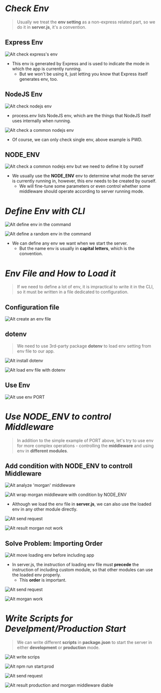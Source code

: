 # **_Check Env_**

> Usually we treat the **env setting** as a non-express related part, so we do it in **server.js**, it's a convention.

## **Express Env**

![Alt check express's env](pic/bandicam%202022-10-21%2004-43-34-677.jpg)

- This env is generated by Express and is used to indicate the mode in which the app is currently running.
  - But we won't be using it, just letting you know that Express itself generates env, too.

## **NodeJS Env**

![Alt check nodejs env](pic/bandicam%202022-10-21%2004-44-36-910.jpg)

- process.env lists NodeJS env, which are the things that NodeJS itself uses internally when running.

![Alt check a common nodejs env](pic/bandicam%202022-10-21%2004-48-12-419.jpg)

- Of course, we can only check single env, above example is PWD.

## **NODE_ENV**

![Alt check a common nodejs env but we need to define it by ourself](pic/bandicam%202022-10-21%2004-48-48-847.jpg)

- We usually use the **NODE_ENV** env to determine what mode the server is currently running in, however, this env needs to be created by ourself.
  - We will fine-tune some parameters or even control whether some middleware should operate according to server running mode.

# **_Define Env with CLI_**

![Alt define env in the command](pic/bandicam%202022-10-21%2004-50-19-701.jpg)

![Alt define a random env in the command](pic/bandicam%202022-10-21%2004-51-28-893.jpg)

- We can define any env we want when we start the server.
  - But the name env is usually in **capital letters**, which is the convention.

# **_Env File and How to Load it_**

> If we need to define a lot of env, it is impractical to write it in the CLI, so it must be written in a file dedicated to configuration.

## **Configuration file**

![Alt create an env file](pic/bandicam%202022-10-21%2004-53-36-461.jpg)

## **dotenv**

> We need to use 3rd-party package **dotenv** to load env setting from env file to our app.

![Alt install dotenv](pic/bandicam%202022-10-21%2005-19-57-138.jpg)

![Alt load env file with dotenv](pic/bandicam%202022-10-21%2005-22-01-188.jpg)

## **Use Env**

![Alt use env PORT](pic/bandicam%202022-10-21%2005-24-26-553.jpg)

# **_Use NODE_ENV to control Middleware_**

> In addition to the simple example of PORT above, let's try to use env for more complex operations - controlling the **middleware** and using env in **different modules**.

## **Add condition with NODE_ENV to controll Middleware**

![Alt analyze 'morgan' middleware](pic/bandicam%202022-10-21%2005-26-14-489.jpg)

![Alt wrap morgan middleware with condition by NODE_ENV](pic/bandicam%202022-10-21%2005-28-53-414.jpg)

- Although we load the env file in **server.js**, we can also use the loaded env in any other module directly.

![Alt send request](pic/bandicam%202022-10-21%2005-32-14-973.jpg)

![Alt result morgan not work](pic/bandicam%202022-10-21%2005-33-34-552.jpg)

## **Solve Problem: Importing Order**

![Alt move loading env before including app](pic/bandicam%202022-10-21%2005-35-03-003.jpg)

- In server.js, the instruction of loading env file must **precede** the instruction of including custom module, so that other modules can use the loaded env properly.
  - This **order** is important.

![Alt send request](pic/bandicam%202022-10-21%2005-35-17-428.jpg)

![Alt morgan work](pic/bandicam%202022-10-21%2005-35-58-373.jpg)

# **_Write Scripts for Develpment/Production Start_**

> We can write different **scripts** in **package.json** to start the server in either **development** or **production** mode.

![Alt write scrips](pic/bandicam%202022-10-21%2005-39-25-791.jpg)

![Alt npm run start:prod](pic/bandicam%202022-10-21%2005-41-31-550.jpg)

![Alt send request](pic/bandicam%202022-10-21%2005-42-04-377.jpg)

![Alt result production and morgan middleware diable](pic/bandicam%202022-10-21%2005-43-08-262.jpg)
